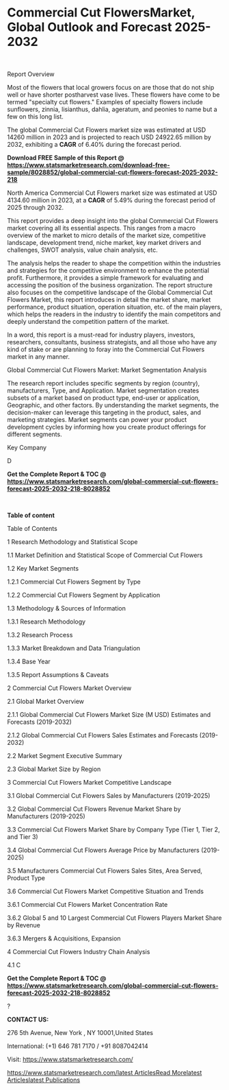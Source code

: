 <h1>Commercial Cut FlowersMarket, Global Outlook and Forecast 2025-2032</h1><br/><p>Report Overview</p>
 
 
 
 <p>Most of the flowers that local growers focus on are those that do not ship well or have shorter postharvest vase lives. These flowers have come to be termed "specialty cut flowers." Examples of specialty flowers include sunflowers, zinnia, lisianthus, dahlia, ageratum, and peonies to name but a few on this long list.</p>
 
 
 
 <p>The global Commercial Cut Flowers market size was estimated at USD 14260 million in 2023 and is projected to reach USD 24922.65 million by 2032, exhibiting a <strong>CAGR</strong> of 6.40% during the forecast period.</p>
 
 
 
 <p><strong>Download FREE Sample of this Report @ <a href="https://www.statsmarketresearch.com/download-free-sample/8028852/global-commercial-cut-flowers-forecast-2025-2032-218">https://www.statsmarketresearch.com/download-free-sample/8028852/global-commercial-cut-flowers-forecast-2025-2032-218</a></strong></p>
 
 
 
 <p>North America Commercial Cut Flowers market size was estimated at USD 4134.60 million in 2023, at a <strong>CAGR</strong> of 5.49% during the forecast period of 2025 through 2032.</p>
 
 
 
 <p>This report provides a deep insight into the global Commercial Cut Flowers market covering all its essential aspects. This ranges from a macro overview of the market to micro details of the market size, competitive landscape, development trend, niche market, key market drivers and challenges, SWOT analysis, value chain analysis, etc.</p>
 
 
 
 <p>The analysis helps the reader to shape the competition within the industries and strategies for the competitive environment to enhance the potential profit. Furthermore, it provides a simple framework for evaluating and accessing the position of the business organization. The report structure also focuses on the competitive landscape of the Global Commercial Cut Flowers Market, this report introduces in detail the market share, market performance, product situation, operation situation, etc. of the main players, which helps the readers in the industry to identify the main competitors and deeply understand the competition pattern of the market.</p>
 
 
 
 <p>In a word, this report is a must-read for industry players, investors, researchers, consultants, business strategists, and all those who have any kind of stake or are planning to foray into the Commercial Cut Flowers market in any manner.</p>
 
 
 
 <p>Global Commercial Cut Flowers Market: Market Segmentation Analysis</p>
 
 
 
 <p>The research report includes specific segments by region (country), manufacturers, Type, and Application. Market segmentation creates subsets of a market based on product type, end-user or application, Geographic, and other factors. By understanding the market segments, the decision-maker can leverage this targeting in the product, sales, and marketing strategies. Market segments can power your product development cycles by informing how you create product offerings for different segments.</p>
 
 
 
 <p>Key Company</p>
 
 
 
 <p>D</p>
 
 
 
 <div><b>Get the Complete Report & TOC @ <a href="https://www.statsmarketresearch.com/global-commercial-cut-flowers-forecast-2025-2032-218-8028852">https://www.statsmarketresearch.com/global-commercial-cut-flowers-forecast-2025-2032-218-8028852</a></b></div>
 
 
 
 <p><br />
 
 <b>Table of content</b></p>
 
 
 
 <p>Table of Contents<br />
 
 1 Research Methodology and Statistical Scope<br />
 
 1.1 Market Definition and Statistical Scope of Commercial Cut Flowers<br />
 
 1.2 Key Market Segments<br />
 
 1.2.1 Commercial Cut Flowers Segment by Type<br />
 
 1.2.2 Commercial Cut Flowers Segment by Application<br />
 
 1.3 Methodology & Sources of Information<br />
 
 1.3.1 Research Methodology<br />
 
 1.3.2 Research Process<br />
 
 1.3.3 Market Breakdown and Data Triangulation<br />
 
 1.3.4 Base Year<br />
 
 1.3.5 Report Assumptions & Caveats<br />
 
 2 Commercial Cut Flowers Market Overview<br />
 
 2.1 Global Market Overview<br />
 
 2.1.1 Global Commercial Cut Flowers Market Size (M USD) Estimates and Forecasts (2019-2032)<br />
 
 2.1.2 Global Commercial Cut Flowers Sales Estimates and Forecasts (2019-2032)<br />
 
 2.2 Market Segment Executive Summary<br />
 
 2.3 Global Market Size by Region<br />
 
 3 Commercial Cut Flowers Market Competitive Landscape<br />
 
 3.1 Global Commercial Cut Flowers Sales by Manufacturers (2019-2025)<br />
 
 3.2 Global Commercial Cut Flowers Revenue Market Share by Manufacturers (2019-2025)<br />
 
 3.3 Commercial Cut Flowers Market Share by Company Type (Tier 1, Tier 2, and Tier 3)<br />
 
 3.4 Global Commercial Cut Flowers Average Price by Manufacturers (2019-2025)<br />
 
 3.5 Manufacturers Commercial Cut Flowers Sales Sites, Area Served, Product Type<br />
 
 3.6 Commercial Cut Flowers Market Competitive Situation and Trends<br />
 
 3.6.1 Commercial Cut Flowers Market Concentration Rate<br />
 
 3.6.2 Global 5 and 10 Largest Commercial Cut Flowers Players Market Share by Revenue<br />
 
 3.6.3 Mergers & Acquisitions, Expansion<br />
 
 4 Commercial Cut Flowers Industry Chain Analysis<br />
 
 4.1 C</p>
 
 
 
 <div><b>Get the Complete Report & TOC @ <a href="https://www.statsmarketresearch.com/global-commercial-cut-flowers-forecast-2025-2032-218-8028852">https://www.statsmarketresearch.com/global-commercial-cut-flowers-forecast-2025-2032-218-8028852</a></b></div>
 
 
 
 <p>? </p>
 
 
 
 <p><b>CONTACT US:</b><br />
 
 276 5th Avenue, New York , NY 10001,United States<br />
 
 International: (+1) 646 781 7170 / +91 8087042414<br />
 
 Visit: <a href="https://www.statsmarketresearch.com/">https://www.statsmarketresearch.com/</a><br />
 
 <a href="https://gyeongbokgung.com">https://www.statsmarketresearch.com/</a><a href="https://hallyeomaritime.com">latest Articles</a><a href="https://jingwansa.com">Read More</a><a href="https://nguoiviet.jp/">latest Articles</a><a href="https://www.intelmarketresearch.com/">latest Publications</a></p>